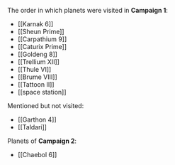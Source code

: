 The order in which planets were visited in **Campaign 1**:

* [[Karnak 6]]
* [[Sheun Prime]]
* [[Carpathium 9]]
* [[Caturix Prime]]
* [[Goldeng 8]]
* [[Trellium XII]]
* [[Thule VI]]
* [[Brume VIII]]
* [[Tattoon II]]
* [[space station]]

Mentioned but not visited:
* [[Garthon 4]]
* [[Taldari]]

Planets of **Campaign 2**:

* [[Chaebol 6]]
